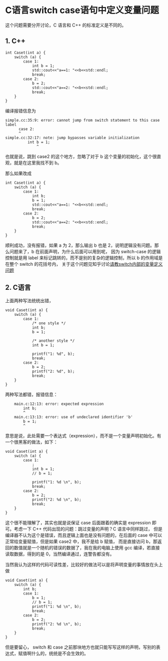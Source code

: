 # C语言switch case语句中定义变量问题

这个问题需要分开讨论，C 语言和 C++ 的标准定义是不同的。

## 1. C++

```
int Caset(int a) {
    switch (a) {
        case 1:
            int b = 1;
            std::cout<<"a==1: "<<b<<std::endl;
            break;
        case 2:
            b = 2;
            std::cout<<"a==2: "<<b<<std::endl;
            break;
    }
}
```
编译报错信息为

```
simple.cc:35:9: error: cannot jump from switch statement to this case label
      case 2:
      ^
simple.cc:32:17: note: jump bypasses variable initialization
          int b = 1;
              ^
```

也就是说，跳到 case2 的这个地方，忽略了对于 b 这个变量的初始化，这个很直观，就是在这里我找不到 b。

那么如果改成

```
int Caset(int a) {
    switch (a) {
        case 1:
            int b;
            b = 1;
            std::cout<<"a==1: "<<b<<std::endl;
            break;
        case 2:
            b = 2;
            std::cout<<"a==2: "<<b<<std::endl;
            break;
    }
}
```

顺利成功，没有报错，如果 a 为 2，那么输出 b 也是 2，说明逻辑没有问题。那么问题来了，b 在前面声明，为什么后面可以用到呢，
因为 switch-case 的逻辑控制就是用 label 来标记跳转的，而不是别的复杂的逻辑控制，所以 b 的作用域是在整个 switch 的花括号内，
关于这个问题见知乎讨论[请教switch内部的变量定义问题](https://www.zhihu.com/question/23051685)

## 2. C语言

上面两种写法统统出错，
```
void Caset(int a) {
    switch (a) {
        case 1:
            /* one style */
            int b;
            b = 1;
            
            /* another style */
            int b = 1;

            printf("1: %d", b);
            break;
        case 2:
            b = 2;
            printf("2: %d", b);
            break;
    }
}
```

两种写法都错，报错信息：

```
	main.c:12:13: error: expected expression
        int b; 
        ^
	main.c:13:13: error: use of undeclared identifier 'b'
        b = 1;
        ^
```

意思是说，此处需要一个表达式（expression），而不是一个变量声明初始化。有一个很黑客的做法，如下：

```
void Caset(int a) {
    switch (a) {
        case 1:
            ; 
            int b = 1;
            // b = 1;

            printf("1: %d \n", b);
            break;
        case 2:
            b = 2;
            printf("2: %d \n", b);
            break;
    }
}
```

这个很不能理解了，其实也就是说保证 case 后面跟着的确实是 expression 即可。考虑一下 C++ 代码出现的问题：跳过变量的声明？C 语言中同样跳过，
但是编译器不认为这个是错误，而且逻辑上面也是没有问题的，在后面的 case 中可以正常给变量赋值，但是如果 case2 中，我不是给 b 赋值，
而是直接访问 b，那返回的数值就是一个随机的错误的数据了，我在我的电脑上使用 gcc 编译，若直接读取数据，得到的是 0，当然编译通过，连警告都没有。

当然我认为这样的代码可读性差，比较好的做法可以是将声明变量的事情放在头上做

```
void Caset(int a) {
    switch (a) {
        int b;
        case 1:
            b = 1;
            // b = 1;
            printf("1: %d \n", b);
            break;
        case 2:
            b = 2;
            printf("2: %d \n", b);
            break;
    }
}
```

但是要留心， switch 和 case 之前那块地方也就只能写写这样的声明，写别的表达式，赋值啊什么的，统统是不会生效的。

